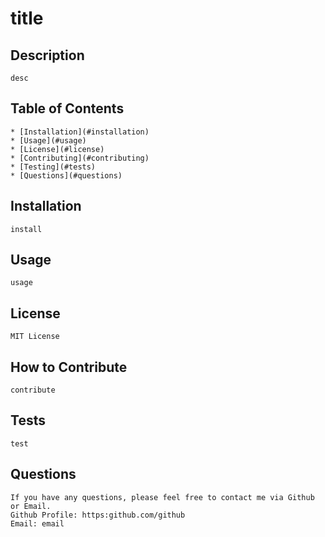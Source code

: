 # title
  ## Description
    desc
  ## Table of Contents
    * [Installation](#installation)
    * [Usage](#usage)
    * [License](#license)
    * [Contributing](#contributing)
    * [Testing](#tests)
    * [Questions](#questions)
  ## Installation
    install
  ## Usage
    usage
  ## License
    MIT License
  ## How to Contribute
    contribute
  ## Tests
    test
  ## Questions
    If you have any questions, please feel free to contact me via Github or Email.
    Github Profile: https:github.com/github
    Email: email
